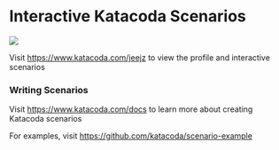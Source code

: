 # Interactive Katacoda Scenarios

[![](http://shields.katacoda.com/katacoda/jeejz/count.svg)](https://www.katacoda.com/jeejz "Get your profile on Katacoda.com")

Visit https://www.katacoda.com/jeejz to view the profile and interactive scenarios

### Writing Scenarios
Visit https://www.katacoda.com/docs to learn more about creating Katacoda scenarios

For examples, visit https://github.com/katacoda/scenario-example
